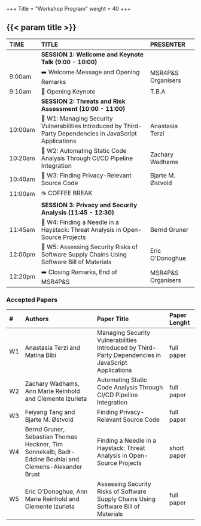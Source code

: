 +++
Title = "Workshop Program"
weight = 40
+++

## {{< param title >}}


| **TIME**		 | **TITLE** 				    | **PRESENTER**	 			|
|:--			 |:--							|:--		 			|
|           | **SESSION 1: Wellcome and Keynote Talk (9:00 - 10:00)** |  |
| 9:00am		  | ➡️ Welcome Message and Opening Remarks	     | MSR4P&S Organisers	|
| 9:10am		  | 🎯 Opening Keynote | T.B.A		|
|           | **SESSION 2: Threats and Risk Assessment (10:00 - 11:00)** |  |
| 10:00am		 | 📝 W1: Managing Security Vulnerabilities Introduced by Third-Party Dependencies in JavaScript Applications	| Anastasia Terzi	|
| 10:20am   | 📝 W2: Automating Static Code Analysis Through CI/CD Pipeline Integration | Zachary Wadhams |
| 10:40am   | 📝 W3: Finding Privacy-Relevant Source Code   | Bjarte M. Østvold |
| 11:00am   | ☕ COFFEE BREAK  | |
|           | **SESSION 3: Privacy and Security Analysis (11:45 - 12:30)** |  |
| 11:45am		 | 📝 W4: Finding a Needle in a Haystack: Threat Analysis in Open-Source Projects | Bernd Gruner	|
| 12:00pm		 | 📝 W5: Assessing Security Risks of Software Supply Chains Using Software Bill of Materials | Eric O'Donoghue |
| 12:20pm		 | ➡️ Closing Remarks, End of MSR4P&S	| MSR4P&S Organisers	|


<!---
We reserved for you the slot from 9:00 to 13:00.
The lunch (buffet) is served from 12:30 and finishes at 14:00.



### Keynote: _MSR for Security--Data Quality Issues, Lessons from Trenches_
 
Software repositories are an attractive source of data for understanding the burning security issues challenging developers, anecdotal solutions, and building AI/ML-based models and tools. That is why there is exponential growth in the literature based on mining software repositories for software security. While the abundance of freely available data for research is a fortune, the data quality issues can make software repositories minefields capable of blowing any time and effort budget for a project. Our group has been active in this area for the last few years to develop knowledge, understanding, and tools for improving software security by mining repositories. Through a mix of successful and failed efforts, we have experienced firsthand what is called “garbage in, garbage out” due to poor data quality. Without fully appreciating the data quality issues, starting a data-driven software security project can be frustrating and disheartening for a research team. We believe engaging the relevant stakeholders in developing and sharing knowledge and technologies to improve software security data quality is crucial. To this end, we are not only systematically identifying and synthesizing the existing empirical literature on improving data quality but also devising innovative solutions for addressing the data quality challenges while mining software repositories for software security. This talk will draw lessons and recommendations from our efforts of systematically reviewing the state-of-the-art and developing solutions for improving data quality while building knowledge, understanding, and tools for supporting software security. The talk will use a selected set of our studies to demonstrate the concrete cases of the challenges faced and the used workarounds to successfully continue our journey of learning and improving in this line of research and practice.


{{< image-text src="image/alibabar.jpg" class= "left" >}}{{< /image-text >}}
**[M. Ali Babar](http://malibabar.wordpress.com) is a Professor in the School of Computer Science, University of Adelaide, Australia.** He leads a theme on architecture and platform for security as service in [CyberSecurity Cooperative Research Centre](https://cybersecuritycrc.org.au ), a large initiative funded by the Australian government, industry, and research institutes.  Prior to joining the University of Adelaide, he was a Reader in Software Engineering with the School of Computing and Communication at Lancaster University, UK. After joining the University of Adelaide, Prof Babar established an interdisciplinary research centre called [CREST (Centre for Research on Engineering Software Technologies)](https://www.crest-centre.net ), where he directs the research and education activities of more than 30 researchers and engineers in the areas of Software Systems Engineering, Security and Privacy, and Social Computing. Professor Babar’s research team draws a significant amount of cash funding and in-kind resources from governmental and industrial organisations. Professor Babar has authored/co-authored more than 270 peer-reviewed research papers at premier Software journals and conferences. Professor Babar obtained a Ph.D. in Computer Science and Engineering from the school of computer science and engineering of University of New South Wales, Australia. He also holds a M.Sc. degree in Computing Sciences from University of Technology, Sydney, Australia.


-->



### Accepted Papers

| **#** | **Authors**                     | **Paper Title** | **Paper Lenght** |
| :--   | :--                             | :--                     | :-- |
| W1 | Anastasia Terzi and Matina Bibi | Managing Security Vulnerabilities Introduced by Third-Party Dependencies in JavaScript Applications | full paper |
| W2 | Zachary Wadhams, Ann Marie Reinhold and Clemente Izurieta | Automating Static Code Analysis Through CI/CD Pipeline Integration | full paper |
| W3 | Feiyang Tang and Bjarte M. Østvold | Finding Privacy-Relevant Source Code | full paper |
| W4 | Bernd Gruner, Sebastian Thomas Heckner, Tim Sonnekalb, Badr-Eddine Bouhlal and Clemens-Alexander Brust | Finding a Needle in a Haystack: Threat Analysis in Open-Source Projects | short paper |
| W5 | Eric O'Donoghue, Ann Marie Reinhold and Clemente Izurieta | Assessing Security Risks of Software Supply Chains Using Software Bill of Materials | full paper |
